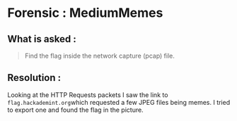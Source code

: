 # Forensic : MediumMemes

## What is asked :

> Find the flag inside the network capture (pcap) file.

## Resolution :

Looking at the HTTP Requests packets I saw the link to `flag.hackademint.org`which requested a few JPEG files being memes. I tried to export one and found the flag in the picture.
